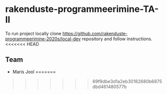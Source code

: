 # rakenduste-programmeerimine-TA-II

To run project locally clone https://github.com/rakenduste-programmeerimine-2020s/local-dev repository and follow instructions.
<<<<<<< HEAD

## Team
- Maris Jool
=======
>>>>>>> 69f9dbe3d1a2eb30182680b6875dbd461480577b
